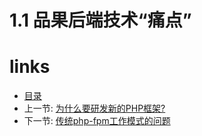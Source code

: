 # 1.1 品果后端技术“痛点”

# links
  * [目录](<preface.md>)
  * 上一节: [为什么要研发新的PHP框架?](<01.0.md>)
  * 下一节: [传统php-fpm工作模式的问题](<01.2.md>)